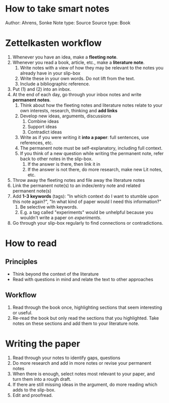 # How to take smart notes

Author: Ahrens, Sonke
Note type: Source
Source type: Book

# Zettelkasten workflow

1. Whenever you have an idea, make a **fleeting note**. 
2. Whenever you read a book, article, etc., make a **literature note**. 
    1. Write notes with a view of how they may be relevant to the notes you already have in your slip-box
    2. Write these in your own words. Do not lift from the text. 
    3. Include a bibliographic reference.
3. Put (1) and (2) into an inbox.
4. At the end of each day, go through your inbox notes and write **permanent notes**.
    1. Think about how the fleeting notes and literature notes relate to your own interests, research, thinking and **add links**
    2. Develop new ideas, arguments, discussions
        1. Combine ideas
        2. Support ideas
        3. Contradict ideas 
    3. Write as if you were writing it **into a paper**: full sentences, use references, etc. 
    4. The permanent note must be self-explanatory, including full context. 
    5. If you think of a new question while writing the permanent note, refer back to other notes in the slip-box. 
        1. If the answer is there, then link it in
        2. If the answer is not there, do more research, make new Lit notes, etc. 
5. Throw away the fleeting notes and file away the literature notes
6. Link the permanent note(s) to an index/entry note and related permanent note(s)
7. Add **1-3 keywords** (tags): "In which context do I want to stumble upon this note again?", "In what kind of paper would I need this information?" 
    1. Be selective with keywords. 
    2. E.g. a tag called "experiments" would be unhelpful because you wouldn't write a paper on *experiments*. 
8. Go through your slip-box regularly to find connections or contradictions. 

# How to read

## Principles

- Think beyond the context of the literature
- Read with questions in mind and relate the text to other approaches

## Workflow

1. Read through the book once, highlighting sections that seem interesting or useful. 
2. Re-read the book but only read the sections that you highlighted. Take notes on these sections and add them to your literature note. 

# Writing the paper

1. Read through your notes to identify gaps, questions
2. Do more research and add in more notes or revise your permanent notes
3. When there is enough, select notes most relevant to your paper, and turn them into a rough draft.
4. If there are still missing ideas in the argument, do more reading which adds to the slip-box. 
5. Edit and proofread.